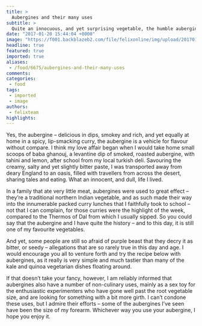 ```yaml
---
title: >
  Aubergines and their many uses
subtitle: >
  Quite an innocuous, and yet surprising vegetable, the humble aubergine (or eggplant) is a versatile food for all manners of culinary pursuits, and others.
date: "2017-01-20 15:44:04 +0000"
image: "https://f001.backblazeb2.com/file/felixonline/img/upload/201701201543-felix-Screen Shot 2017-01-20 at 15.42.24.png"
headline: true
featured: true
imported: true
aliases:
 - /food/6675/aubergines-and-their-many-uses
comments:
categories:
 - food
tags:
 - imported
 - image
authors:
 - felixteam
highlights:
---
```


Yes, the aubergine – delicious in dips, smokey and rich, and yet equally at home in a spicy, lip-smacking curry, the aubergine is a vehicle for flavour without compare. I think my love affair began when I would take home small scoops of baba ghanouj, a levantine dip of smoked, roasted aubergine, with tahini and lemon, after school from my local turkish deli. Savouring the creamy, salty and yet slightly bitter paste, I was transported away from deary England to an oasis, filled with travellers from across the desert, sharing tales and eating. What an innocent, and dull, life I lived.

In a family that ate very little meat, aubergines were used to great effect – they’re a traditional northern Indian vegetable, and as such made their way into the innumerable packed curry lunches that I faithfully took to school – not that I can complain, for those curries were the highlight of the week, compared to the Thermos of Dal from which I usually sipped. So you could say that the aubergine and I have quite the history – and to this day, it is still one of my favourite vegetables.

And yet, some people are still so afraid of purple beast that they decry it as bitter, or seedy – allegations that are so rarely true in this day and age. I would encourage you all to venture forth and try the recipe below with aubergines, as it really is very simple and much tastier than many of the kale and quinoa vegetarian dishes floating around.

If that doesn’t take your fancy, however, I am reliably informed that aubergines also have a number of non-culinary uses, mainly as a sex toy for the enthusiastic experimenters who have gone well past the root vegetable size, and are looking for something with a bit more girth. I can’t condone these uses, but I admire their efforts – some of the aubergines I’ve seen have been the size of my forearm. Whichever way you use your aubergine, I hope you enjoy it.
